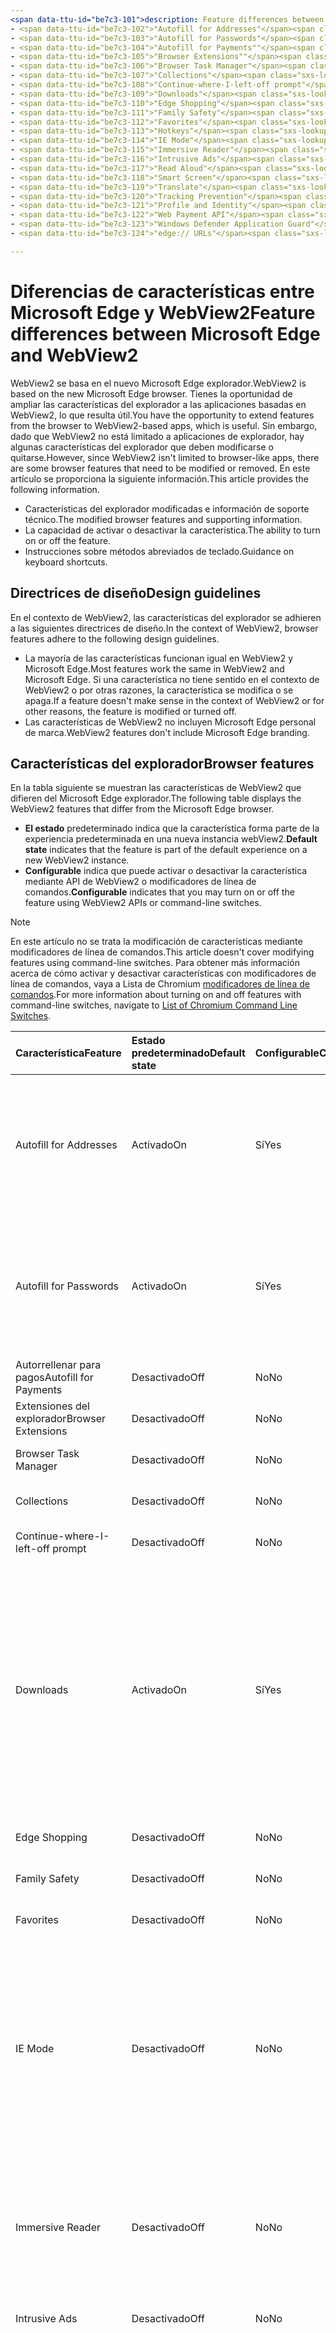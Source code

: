 ```yaml
---
<span data-ttu-id="be7c3-101">description: Feature differences between Microsoft Edge and WebView2 title: Feature differences between Microsoft Edge and WebView2 author: MSEdgeTeam ms.author: msedgedevrel ms.date: 06/23/2021 ms.topic: conceptual ms.prod: microsoft-edge ms.technology: webview keywords: IWebView2, IWebView2WebView, WebView2, webview, wpf apps, wpf, edge, ICoreWebView2, ICoreWebView2Host, control de explorador, edge html no-loc:</span><span class="sxs-lookup"><span data-stu-id="be7c3-101">description: Feature differences between Microsoft Edge and WebView2 title: Feature differences between Microsoft Edge and WebView2 author: MSEdgeTeam ms.author: msedgedevrel ms.date: 06/23/2021 ms.topic: conceptual ms.prod: microsoft-edge ms.technology: webview keywords: IWebView2, IWebView2WebView, WebView2, webview, wpf apps, wpf, edge, ICoreWebView2, ICoreWebView2Host, browser control, edge html no-loc:</span></span>
- <span data-ttu-id="be7c3-102">"Autofill for Addresses"</span><span class="sxs-lookup"><span data-stu-id="be7c3-102">"Autofill for Addresses"</span></span>
- <span data-ttu-id="be7c3-103">"Autofill for Passwords"</span><span class="sxs-lookup"><span data-stu-id="be7c3-103">"Autofill for Passwords"</span></span>
- <span data-ttu-id="be7c3-104">"Autofill for Payments""</span><span class="sxs-lookup"><span data-stu-id="be7c3-104">"Autofill for Payments""</span></span>
- <span data-ttu-id="be7c3-105">"Browser Extensions""</span><span class="sxs-lookup"><span data-stu-id="be7c3-105">"Browser Extensions""</span></span>
- <span data-ttu-id="be7c3-106">"Browser Task Manager"</span><span class="sxs-lookup"><span data-stu-id="be7c3-106">"Browser Task Manager"</span></span>
- <span data-ttu-id="be7c3-107">"Collections"</span><span class="sxs-lookup"><span data-stu-id="be7c3-107">"Collections"</span></span>
- <span data-ttu-id="be7c3-108">"Continue-where-I-left-off prompt"</span><span class="sxs-lookup"><span data-stu-id="be7c3-108">"Continue-where-I-left-off prompt"</span></span>
- <span data-ttu-id="be7c3-109">"Downloads"</span><span class="sxs-lookup"><span data-stu-id="be7c3-109">"Downloads"</span></span>
- <span data-ttu-id="be7c3-110">"Edge Shopping"</span><span class="sxs-lookup"><span data-stu-id="be7c3-110">"Edge Shopping"</span></span>
- <span data-ttu-id="be7c3-111">"Family Safety"</span><span class="sxs-lookup"><span data-stu-id="be7c3-111">"Family Safety"</span></span>
- <span data-ttu-id="be7c3-112">"Favorites"</span><span class="sxs-lookup"><span data-stu-id="be7c3-112">"Favorites"</span></span>
- <span data-ttu-id="be7c3-113">"Hotkeys"</span><span class="sxs-lookup"><span data-stu-id="be7c3-113">"Hotkeys"</span></span>
- <span data-ttu-id="be7c3-114">"IE Mode"</span><span class="sxs-lookup"><span data-stu-id="be7c3-114">"IE Mode"</span></span>
- <span data-ttu-id="be7c3-115">"Immersive Reader"</span><span class="sxs-lookup"><span data-stu-id="be7c3-115">"Immersive Reader"</span></span>
- <span data-ttu-id="be7c3-116">"Intrusive Ads"</span><span class="sxs-lookup"><span data-stu-id="be7c3-116">"Intrusive Ads"</span></span>
- <span data-ttu-id="be7c3-117">"Read Aloud"</span><span class="sxs-lookup"><span data-stu-id="be7c3-117">"Read Aloud"</span></span>
- <span data-ttu-id="be7c3-118">"Smart Screen"</span><span class="sxs-lookup"><span data-stu-id="be7c3-118">"Smart Screen"</span></span>
- <span data-ttu-id="be7c3-119">"Translate"</span><span class="sxs-lookup"><span data-stu-id="be7c3-119">"Translate"</span></span>
- <span data-ttu-id="be7c3-120">"Tracking Prevention"</span><span class="sxs-lookup"><span data-stu-id="be7c3-120">"Tracking Prevention"</span></span>
- <span data-ttu-id="be7c3-121">"Profile and Identity"</span><span class="sxs-lookup"><span data-stu-id="be7c3-121">"Profile and Identity"</span></span>
- <span data-ttu-id="be7c3-122">"Web Payment API"</span><span class="sxs-lookup"><span data-stu-id="be7c3-122">"Web Payment API"</span></span>
- <span data-ttu-id="be7c3-123">"Windows Defender Application Guard"</span><span class="sxs-lookup"><span data-stu-id="be7c3-123">"Windows Defender Application Guard"</span></span>
- <span data-ttu-id="be7c3-124">"edge:// URLs"</span><span class="sxs-lookup"><span data-stu-id="be7c3-124">"edge:// URLs"</span></span>

---
```

# <a name="feature-differences-between-microsoft-edge-and-webview2"></a><span data-ttu-id="be7c3-125">Diferencias de características entre Microsoft Edge y WebView2</span><span class="sxs-lookup"><span data-stu-id="be7c3-125">Feature differences between Microsoft Edge and WebView2</span></span>  

<span data-ttu-id="be7c3-126">WebView2 se basa en el nuevo Microsoft Edge explorador.</span><span class="sxs-lookup"><span data-stu-id="be7c3-126">WebView2 is based on the new Microsoft Edge browser.</span></span>  <span data-ttu-id="be7c3-127">Tienes la oportunidad de ampliar las características del explorador a las aplicaciones basadas en WebView2, lo que resulta útil.</span><span class="sxs-lookup"><span data-stu-id="be7c3-127">You have the opportunity to extend features from the browser to WebView2-based apps, which is useful.</span></span>  <span data-ttu-id="be7c3-128">Sin embargo, dado que WebView2 no está limitado a aplicaciones de explorador, hay algunas características del explorador que deben modificarse o quitarse.</span><span class="sxs-lookup"><span data-stu-id="be7c3-128">However, since WebView2 isn't limited to browser-like apps, there are some browser features that need to be modified or removed.</span></span>  <span data-ttu-id="be7c3-129">En este artículo se proporciona la siguiente información.</span><span class="sxs-lookup"><span data-stu-id="be7c3-129">This article provides the following information.</span></span>  

*   <span data-ttu-id="be7c3-130">Características del explorador modificadas e información de soporte técnico.</span><span class="sxs-lookup"><span data-stu-id="be7c3-130">The modified browser features and supporting information.</span></span>   
*   <span data-ttu-id="be7c3-131">La capacidad de activar o desactivar la característica.</span><span class="sxs-lookup"><span data-stu-id="be7c3-131">The ability to turn on or off the feature.</span></span>  
*   <span data-ttu-id="be7c3-132">Instrucciones sobre métodos abreviados de teclado.</span><span class="sxs-lookup"><span data-stu-id="be7c3-132">Guidance on keyboard shortcuts.</span></span>  
    
## <a name="design-guidelines"></a><span data-ttu-id="be7c3-133">Directrices de diseño</span><span class="sxs-lookup"><span data-stu-id="be7c3-133">Design guidelines</span></span>  

<span data-ttu-id="be7c3-134">En el contexto de WebView2, las características del explorador se adhieren a las siguientes directrices de diseño.</span><span class="sxs-lookup"><span data-stu-id="be7c3-134">In the context of WebView2, browser features adhere to the following design guidelines.</span></span>  

*   <span data-ttu-id="be7c3-135">La mayoría de las características funcionan igual en WebView2 y Microsoft Edge.</span><span class="sxs-lookup"><span data-stu-id="be7c3-135">Most features work the same in WebView2 and Microsoft Edge.</span></span>  <span data-ttu-id="be7c3-136">Si una característica no tiene sentido en el contexto de WebView2 o por otras razones, la característica se modifica o se apaga.</span><span class="sxs-lookup"><span data-stu-id="be7c3-136">If a feature doesn't make sense in the context of WebView2 or for other reasons, the feature is modified or turned off.</span></span> 
*   <span data-ttu-id="be7c3-137">Las características de WebView2 no incluyen Microsoft Edge personal de marca.</span><span class="sxs-lookup"><span data-stu-id="be7c3-137">WebView2 features don't include Microsoft Edge branding.</span></span>  
    
## <a name="browser-features"></a><span data-ttu-id="be7c3-138">Características del explorador</span><span class="sxs-lookup"><span data-stu-id="be7c3-138">Browser features</span></span>  

<span data-ttu-id="be7c3-139">En la tabla siguiente se muestran las características de WebView2 que difieren del Microsoft Edge explorador.</span><span class="sxs-lookup"><span data-stu-id="be7c3-139">The following table displays the WebView2 features that differ from the Microsoft Edge browser.</span></span>   

*   <span data-ttu-id="be7c3-140">**El estado** predeterminado indica que la característica forma parte de la experiencia predeterminada en una nueva instancia webView2.</span><span class="sxs-lookup"><span data-stu-id="be7c3-140">**Default state** indicates that the feature is part of the default experience on a new WebView2 instance.</span></span>  
*   <span data-ttu-id="be7c3-141">**Configurable** indica que puede activar o desactivar la característica mediante API de WebView2 o modificadores de línea de comandos.</span><span class="sxs-lookup"><span data-stu-id="be7c3-141">**Configurable** indicates that you may turn on or off the feature using WebView2 APIs or command-line switches.</span></span>  
    
> [!NOTE]  
> <span data-ttu-id="be7c3-142">En este artículo no se trata la modificación de características mediante modificadores de línea de comandos.</span><span class="sxs-lookup"><span data-stu-id="be7c3-142">This article doesn't cover modifying features using command-line switches.</span></span>  <span data-ttu-id="be7c3-143">Para obtener más información acerca de cómo activar y desactivar características con modificadores de línea de comandos, vaya a Lista de Chromium [modificadores de línea de comandos][PeterExperimentsChromiumCommandLineSwitches].</span><span class="sxs-lookup"><span data-stu-id="be7c3-143">For more information about turning on and off features with command-line switches, navigate to [List of Chromium Command Line Switches][PeterExperimentsChromiumCommandLineSwitches].</span></span>  
    
| <span data-ttu-id="be7c3-144">Característica</span><span class="sxs-lookup"><span data-stu-id="be7c3-144">Feature</span></span> | <span data-ttu-id="be7c3-145">Estado predeterminado</span><span class="sxs-lookup"><span data-stu-id="be7c3-145">Default state</span></span> | <span data-ttu-id="be7c3-146">Configurable</span><span class="sxs-lookup"><span data-stu-id="be7c3-146">Configurable</span></span> | <span data-ttu-id="be7c3-147">Detalles</span><span class="sxs-lookup"><span data-stu-id="be7c3-147">Details</span></span> |  
|:--- |:--- |:--- | :--- |  
| Autofill for Addresses | <span data-ttu-id="be7c3-148">Activado</span><span class="sxs-lookup"><span data-stu-id="be7c3-148">On</span></span> | <span data-ttu-id="be7c3-149">Sí</span><span class="sxs-lookup"><span data-stu-id="be7c3-149">Yes</span></span> | <span data-ttu-id="be7c3-150">Esta característica está activada de forma predeterminada, puede activarla o desactivarla con las API de autorrelleno de WebView2.</span><span class="sxs-lookup"><span data-stu-id="be7c3-150">This feature is turned on by default, you may turn it on or off using WebView2 Autofill APIs.</span></span>  |  
| Autofill for Passwords | <span data-ttu-id="be7c3-151">Activado</span><span class="sxs-lookup"><span data-stu-id="be7c3-151">On</span></span> | <span data-ttu-id="be7c3-152">Sí</span><span class="sxs-lookup"><span data-stu-id="be7c3-152">Yes</span></span> | <span data-ttu-id="be7c3-153">Esta característica está activada de forma predeterminada, puede activarla o desactivarla con las API de autorrelleno de WebView2.</span><span class="sxs-lookup"><span data-stu-id="be7c3-153">This feature is turned on by default, you may turn it on or off using WebView2 Autofill APIs.</span></span>  |  
| <span data-ttu-id="be7c3-154">Autorrellenar para pagos</span><span class="sxs-lookup"><span data-stu-id="be7c3-154">Autofill for Payments</span></span> | <span data-ttu-id="be7c3-155">Desactivado</span><span class="sxs-lookup"><span data-stu-id="be7c3-155">Off</span></span> | <span data-ttu-id="be7c3-156">No</span><span class="sxs-lookup"><span data-stu-id="be7c3-156">No</span></span> | <span data-ttu-id="be7c3-157">Esta característica está desactivada.</span><span class="sxs-lookup"><span data-stu-id="be7c3-157">This feature is turned off.</span></span>  |  
| <span data-ttu-id="be7c3-158">Extensiones del explorador</span><span class="sxs-lookup"><span data-stu-id="be7c3-158">Browser Extensions</span></span> | <span data-ttu-id="be7c3-159">Desactivado</span><span class="sxs-lookup"><span data-stu-id="be7c3-159">Off</span></span> | <span data-ttu-id="be7c3-160">No</span><span class="sxs-lookup"><span data-stu-id="be7c3-160">No</span></span> | <span data-ttu-id="be7c3-161">Esta característica está desactivada.</span><span class="sxs-lookup"><span data-stu-id="be7c3-161">This feature is turned off.</span></span>  |  
| Browser Task Manager | <span data-ttu-id="be7c3-162">Desactivado</span><span class="sxs-lookup"><span data-stu-id="be7c3-162">Off</span></span> | <span data-ttu-id="be7c3-163">No</span><span class="sxs-lookup"><span data-stu-id="be7c3-163">No</span></span> | <span data-ttu-id="be7c3-164">Esta característica está desactivada.</span><span class="sxs-lookup"><span data-stu-id="be7c3-164">This feature is turned off.</span></span>  |  
| Collections | <span data-ttu-id="be7c3-165">Desactivado</span><span class="sxs-lookup"><span data-stu-id="be7c3-165">Off</span></span> | <span data-ttu-id="be7c3-166">No</span><span class="sxs-lookup"><span data-stu-id="be7c3-166">No</span></span> | <span data-ttu-id="be7c3-167">Esta característica está desactivada.</span><span class="sxs-lookup"><span data-stu-id="be7c3-167">This feature is turned off.</span></span>  |  
| Continue-where-I-left-off prompt | <span data-ttu-id="be7c3-168">Desactivado</span><span class="sxs-lookup"><span data-stu-id="be7c3-168">Off</span></span> | <span data-ttu-id="be7c3-169">No</span><span class="sxs-lookup"><span data-stu-id="be7c3-169">No</span></span> | <span data-ttu-id="be7c3-170">Esta característica está desactivada.</span><span class="sxs-lookup"><span data-stu-id="be7c3-170">This feature is turned off.</span></span>  |  
| Downloads | <span data-ttu-id="be7c3-171">Activado</span><span class="sxs-lookup"><span data-stu-id="be7c3-171">On</span></span> | <span data-ttu-id="be7c3-172">Sí</span><span class="sxs-lookup"><span data-stu-id="be7c3-172">Yes</span></span> | <span data-ttu-id="be7c3-173">WebView2 proporciona una API que permite personalizar la interfaz de usuario de descarga para manipular las descargas.</span><span class="sxs-lookup"><span data-stu-id="be7c3-173">WebView2 provides an API that allows you to customize the download UI to manipulate downloads.</span></span> <span data-ttu-id="be7c3-174">Por ejemplo, puede bloquear, redirigir, guardar, pausar, y así sucesivamente.</span><span class="sxs-lookup"><span data-stu-id="be7c3-174">For example, you can block, redirect, save, pause, and so on.</span></span>  <!--For more information, navigate to [download API][Webview2ReferenceDownloadApi].--> |  
| Edge Shopping | <span data-ttu-id="be7c3-175">Desactivado</span><span class="sxs-lookup"><span data-stu-id="be7c3-175">Off</span></span> | <span data-ttu-id="be7c3-176">No</span><span class="sxs-lookup"><span data-stu-id="be7c3-176">No</span></span> | <span data-ttu-id="be7c3-177">Esta característica está desactivada.</span><span class="sxs-lookup"><span data-stu-id="be7c3-177">This feature is turned off.</span></span>  |  
| Family Safety | <span data-ttu-id="be7c3-178">Desactivado</span><span class="sxs-lookup"><span data-stu-id="be7c3-178">Off</span></span> | <span data-ttu-id="be7c3-179">No</span><span class="sxs-lookup"><span data-stu-id="be7c3-179">No</span></span> | <span data-ttu-id="be7c3-180">Esta característica está desactivada.</span><span class="sxs-lookup"><span data-stu-id="be7c3-180">This feature is turned off.</span></span>  |  
| Favorites | <span data-ttu-id="be7c3-181">Desactivado</span><span class="sxs-lookup"><span data-stu-id="be7c3-181">Off</span></span> | <span data-ttu-id="be7c3-182">No</span><span class="sxs-lookup"><span data-stu-id="be7c3-182">No</span></span> | <span data-ttu-id="be7c3-183">Esta característica está desactivada.</span><span class="sxs-lookup"><span data-stu-id="be7c3-183">This feature is turned off.</span></span>  |  
| IE Mode | <span data-ttu-id="be7c3-184">Desactivado</span><span class="sxs-lookup"><span data-stu-id="be7c3-184">Off</span></span> | <span data-ttu-id="be7c3-185">No</span><span class="sxs-lookup"><span data-stu-id="be7c3-185">No</span></span> | <span data-ttu-id="be7c3-186">Esta característica está desactivada.</span><span class="sxs-lookup"><span data-stu-id="be7c3-186">This feature is turned off.</span></span> <span data-ttu-id="be7c3-187">WebView2 no admite el modo IE y tiene diferencias de comportamiento en comparación con IE (como compatibilidad con MHT o BIN).</span><span class="sxs-lookup"><span data-stu-id="be7c3-187">WebView2 doesn't support IE mode and has differences in behavior compared to IE (such as MHT or BIN support).</span></span> |  
| Immersive Reader | <span data-ttu-id="be7c3-188">Desactivado</span><span class="sxs-lookup"><span data-stu-id="be7c3-188">Off</span></span> | <span data-ttu-id="be7c3-189">No</span><span class="sxs-lookup"><span data-stu-id="be7c3-189">No</span></span> | <span data-ttu-id="be7c3-190">Esta característica depende de la interfaz de usuario del explorador para la interacción.</span><span class="sxs-lookup"><span data-stu-id="be7c3-190">This feature depends on the browser UI for interaction.</span></span>  <span data-ttu-id="be7c3-191">Esta característica está desactivada.</span><span class="sxs-lookup"><span data-stu-id="be7c3-191">This feature is turned off.</span></span>  |  
| Intrusive Ads | <span data-ttu-id="be7c3-192">Desactivado</span><span class="sxs-lookup"><span data-stu-id="be7c3-192">Off</span></span> | <span data-ttu-id="be7c3-193">No</span><span class="sxs-lookup"><span data-stu-id="be7c3-193">No</span></span> | <span data-ttu-id="be7c3-194">Esta característica está desactivada.</span><span class="sxs-lookup"><span data-stu-id="be7c3-194">This feature is turned off.</span></span>  |  
| <span data-ttu-id="be7c3-195">Métodos abreviados de teclado.</span><span class="sxs-lookup"><span data-stu-id="be7c3-195">Keyboard Shortcuts</span></span> | <span data-ttu-id="be7c3-196">Revisar detalles</span><span class="sxs-lookup"><span data-stu-id="be7c3-196">Review Details</span></span> | <span data-ttu-id="be7c3-197">Revisar detalles</span><span class="sxs-lookup"><span data-stu-id="be7c3-197">Review Details</span></span> | <span data-ttu-id="be7c3-198">Los métodos abreviados de teclado que están desactivados de forma predeterminada no tienen sentido o causan problemas en WebView2.</span><span class="sxs-lookup"><span data-stu-id="be7c3-198">The keyboard shortcuts that are turned off by default either don't make sense or cause problems in WebView2.</span></span>  <span data-ttu-id="be7c3-199">No puede activar ni desactivar estos métodos abreviados.</span><span class="sxs-lookup"><span data-stu-id="be7c3-199">You may not turn on or off these shortcuts.</span></span>  <span data-ttu-id="be7c3-200">En su lugar, puede escuchar una combinación de teclas con el `AcceleratorKeyPressed` evento y crear una respuesta personalizada si es necesario.</span><span class="sxs-lookup"><span data-stu-id="be7c3-200">Instead, you may listen for a key combination using the `AcceleratorKeyPressed` event and create a custom response if needed.</span></span>  <span data-ttu-id="be7c3-201">Para obtener más información, vaya a [Información adicional de métodos abreviados de teclado](#additional-keyboard-shortcuts-information).</span><span class="sxs-lookup"><span data-stu-id="be7c3-201">For more information, navigate to [Additional keyboard shortcuts information](#additional-keyboard-shortcuts-information).</span></span> | 
| Read Aloud | <span data-ttu-id="be7c3-202">Desactivado</span><span class="sxs-lookup"><span data-stu-id="be7c3-202">Off</span></span> | <span data-ttu-id="be7c3-203">No</span><span class="sxs-lookup"><span data-stu-id="be7c3-203">No</span></span> | <span data-ttu-id="be7c3-204">Esta característica está desactivada.</span><span class="sxs-lookup"><span data-stu-id="be7c3-204">This feature is turned off.</span></span>  |  
| Smart Screen | <span data-ttu-id="be7c3-205">Activado</span><span class="sxs-lookup"><span data-stu-id="be7c3-205">On</span></span>`*` | <span data-ttu-id="be7c3-206">No</span><span class="sxs-lookup"><span data-stu-id="be7c3-206">No</span></span> | `*` <span data-ttu-id="be7c3-207">La interfaz de usuario de esta característica se ha quitado, pero la funcionalidad subyacente sigue estando disponible.</span><span class="sxs-lookup"><span data-stu-id="be7c3-207">The UI for this feature has been removed, however the underlying functionality is still available.</span></span>  <span data-ttu-id="be7c3-208">Además, puede desactivar el Smart Screen uso de un modificador de línea de comandos.</span><span class="sxs-lookup"><span data-stu-id="be7c3-208">Additionally, you may turn off Smart Screen using a command-line switch.</span></span>  |  
| Translate | <span data-ttu-id="be7c3-209">Desactivado</span><span class="sxs-lookup"><span data-stu-id="be7c3-209">Off</span></span> | <span data-ttu-id="be7c3-210">No</span><span class="sxs-lookup"><span data-stu-id="be7c3-210">No</span></span> | <span data-ttu-id="be7c3-211">Esta característica está desactivada.</span><span class="sxs-lookup"><span data-stu-id="be7c3-211">This feature is turned off.</span></span>  |  
| Tracking Prevention | <span data-ttu-id="be7c3-212">Activado</span><span class="sxs-lookup"><span data-stu-id="be7c3-212">On</span></span>`*` | <span data-ttu-id="be7c3-213">No</span><span class="sxs-lookup"><span data-stu-id="be7c3-213">No</span></span> | `*` <span data-ttu-id="be7c3-214">La interfaz de usuario de esta característica se ha quitado, pero la funcionalidad subyacente sigue estando disponible.</span><span class="sxs-lookup"><span data-stu-id="be7c3-214">The UI for this feature has been removed, however the underlying functionality is still available.</span></span>  <span data-ttu-id="be7c3-215">La prevención de seguimiento siempre está establecida en equilibrada.</span><span class="sxs-lookup"><span data-stu-id="be7c3-215">Tracking prevention is always set to balanced.</span></span>|  
| Profile and Identity | <span data-ttu-id="be7c3-216">Desactivado</span><span class="sxs-lookup"><span data-stu-id="be7c3-216">Off</span></span> | <span data-ttu-id="be7c3-217">No</span><span class="sxs-lookup"><span data-stu-id="be7c3-217">No</span></span> | <span data-ttu-id="be7c3-218">La característica que sincroniza tus favoritos, cookies, y así sucesivamente, está desactivada.</span><span class="sxs-lookup"><span data-stu-id="be7c3-218">The feature that syncs your favorites, cookies, and so on, is turned off.</span></span>  | 
| Windows Defender Application Guard | <span data-ttu-id="be7c3-219">Desactivado</span><span class="sxs-lookup"><span data-stu-id="be7c3-219">Off</span></span> | <span data-ttu-id="be7c3-220">No</span><span class="sxs-lookup"><span data-stu-id="be7c3-220">No</span></span> | <span data-ttu-id="be7c3-221">Esta característica está desactivada.</span><span class="sxs-lookup"><span data-stu-id="be7c3-221">This feature is turned off.</span></span>  |  
| edge:// URLs | <span data-ttu-id="be7c3-222">Revisar detalles</span><span class="sxs-lookup"><span data-stu-id="be7c3-222">Review Details</span></span> | <span data-ttu-id="be7c3-223">No</span><span class="sxs-lookup"><span data-stu-id="be7c3-223">No</span></span> | <span data-ttu-id="be7c3-224">Configuración para el explorador Microsoft Edge están en `edge://` direcciones URL.</span><span class="sxs-lookup"><span data-stu-id="be7c3-224">Settings for the Microsoft Edge browser are on `edge://` URLs.</span></span>  <span data-ttu-id="be7c3-225">Dado que la mayoría de estas páginas web Microsoft Edge personal de marca o no tienen sentido en el contexto de WebView2, algunas de estas direcciones URL están desactivadas.</span><span class="sxs-lookup"><span data-stu-id="be7c3-225">Because most of these webpages have Microsoft Edge branding or don't make sense within the context of WebView2, some of these URLs are turned off.</span></span>  <span data-ttu-id="be7c3-226">Para obtener más información, vaya [a Direcciones URL internas bloqueadas](#blocked-internal-urls).</span><span class="sxs-lookup"><span data-stu-id="be7c3-226">For more information, navigate to [Blocked internal URLs](#blocked-internal-urls).</span></span>  |  

## <a name="web-platform-features"></a><span data-ttu-id="be7c3-227">Características de la plataforma web</span><span class="sxs-lookup"><span data-stu-id="be7c3-227">Web platform features</span></span>

<span data-ttu-id="be7c3-228">En la tabla siguiente se muestran las características de la plataforma WebView2 que actualmente no están disponibles.</span><span class="sxs-lookup"><span data-stu-id="be7c3-228">The following table displays the WebView2 platform features that are currently unavailable.</span></span>

| <span data-ttu-id="be7c3-229">Característica</span><span class="sxs-lookup"><span data-stu-id="be7c3-229">Feature</span></span> | <span data-ttu-id="be7c3-230">Detalles</span><span class="sxs-lookup"><span data-stu-id="be7c3-230">Details</span></span> |  
|:--- | :--- |  
| <span data-ttu-id="be7c3-231">Notificaciones de inserción</span><span class="sxs-lookup"><span data-stu-id="be7c3-231">Push Notifications</span></span> | <span data-ttu-id="be7c3-232">Esta característica no se implementa en WebView2.</span><span class="sxs-lookup"><span data-stu-id="be7c3-232">This feature is not implemented in WebView2.</span></span> |  
| Web Payment API | <span data-ttu-id="be7c3-233">Esta característica está desactivada.</span><span class="sxs-lookup"><span data-stu-id="be7c3-233">This feature is turned off.</span></span> | 

## <a name="blocked-internal-urls"></a><span data-ttu-id="be7c3-234">Direcciones URL internas bloqueadas</span><span class="sxs-lookup"><span data-stu-id="be7c3-234">Blocked internal URLs</span></span>  

<span data-ttu-id="be7c3-235">Las páginas web Microsoft Edge y configuración de Google Chrome no están disponibles en WebView2.</span><span class="sxs-lookup"><span data-stu-id="be7c3-235">The following Microsoft Edge and Google Chrome settings webpages aren't available in WebView2.</span></span>  

*   `chrome-search://local-ntp/local-ntp.html`  
*   `edge://application-guard-internals`  
*   `edge://apps`  
*   `edge://compat`  
*   `edge://extensions`  
*   `edge://favorites`  
*   `edge://help`  
*   `edge://management`  
*   `edge://network-error`  
*   `edge://new-tab-page`  
*   `edge://newtab`  
*   `edge://omnibox`  
*   `edge://settings`  
*   `edge://supervised-user-internals`  
*   `edge://version`  
    
## <a name="additional-keyboard-shortcuts-information"></a><span data-ttu-id="be7c3-236">Información adicional de métodos abreviados de teclado</span><span class="sxs-lookup"><span data-stu-id="be7c3-236">Additional keyboard shortcuts information</span></span>  

<span data-ttu-id="be7c3-237">Los métodos abreviados de teclado o los enlaces de teclas se admiten en Microsoft Edge WebView2.</span><span class="sxs-lookup"><span data-stu-id="be7c3-237">Keyboard shortcuts or key bindings are supported in Microsoft Edge and WebView2.</span></span> <span data-ttu-id="be7c3-238">Cuando Microsoft Edge actualizaciones, los enlaces de clave predeterminados pueden cambiar.</span><span class="sxs-lookup"><span data-stu-id="be7c3-238">When Microsoft Edge updates, the default key bindings may change.</span></span>  <span data-ttu-id="be7c3-239">Además, un método abreviado de teclado que está desactivado de forma predeterminada puede activarse si la característica ahora es compatible con WebView2.</span><span class="sxs-lookup"><span data-stu-id="be7c3-239">Furthermore, a keyboard shortcut that is turned off by default may turn on if the feature is now supported in WebView2.</span></span> <span data-ttu-id="be7c3-240">Para evitar cambios en los métodos abreviados de teclado, puede establecer en , que desactiva todas las teclas que tienen acceso a las características del explorador, pero mantiene activados todos los métodos abreviados básicos de edición de texto y `AreBrowserAcceleratorKeysEnabled` `FALSE` movimiento.</span><span class="sxs-lookup"><span data-stu-id="be7c3-240">To avoid changes to your keyboard shortcuts, you may set `AreBrowserAcceleratorKeysEnabled` to `FALSE`, which turns off all keys that access browser features, but keeps all basic text-editing and movement shortcuts turned on.</span></span>  

<span data-ttu-id="be7c3-241">En la tabla siguiente se enumeran los accesos directos que siempre están desactivados en WebView2.</span><span class="sxs-lookup"><span data-stu-id="be7c3-241">The following table lists the shortcuts that are always turned off in WebView2.</span></span>  <span data-ttu-id="be7c3-242">Un carácter asterisco \( \) indica que el acceso directo no está desactivado, pero la característica a la que tiene acceso está desactivada o no se aplica a `*` WebView2.</span><span class="sxs-lookup"><span data-stu-id="be7c3-242">An asterisk \(`*`\) character indicates that the shortcut isn't turned off, but the feature it accesses is turned off or doesn't apply to WebView2.</span></span>  

| <span data-ttu-id="be7c3-243">Acción</span><span class="sxs-lookup"><span data-stu-id="be7c3-243">Action</span></span> | <span data-ttu-id="be7c3-244">Windows</span><span class="sxs-lookup"><span data-stu-id="be7c3-244">Windows</span></span> |  
|:--- |:--- |  
| <span data-ttu-id="be7c3-245">Agregar a</span><span class="sxs-lookup"><span data-stu-id="be7c3-245">Add to</span></span> Favorites | `Ctrl`+`D` |  
| <span data-ttu-id="be7c3-246">Agregar todas las pestañas a</span><span class="sxs-lookup"><span data-stu-id="be7c3-246">Add All Tabs to</span></span> Favorites | `Ctrl`+`Shift`+`D` |  
| <span data-ttu-id="be7c3-247">Ubicación de foco</span><span class="sxs-lookup"><span data-stu-id="be7c3-247">Focus Location</span></span> | `Ctrl`+`L, Alt`+`D` |  
| <span data-ttu-id="be7c3-248">Pegar y ir</span><span class="sxs-lookup"><span data-stu-id="be7c3-248">Paste and Go</span></span> | `Ctrl`+`Shift`+`L` |  
| <span data-ttu-id="be7c3-249">Abrir archivo</span><span class="sxs-lookup"><span data-stu-id="be7c3-249">Open File</span></span> | `Ctrl`+`O` |  
| Read Aloud `*` | `Ctrl`+`Shift`+`U` |  
| <span data-ttu-id="be7c3-250">Captura web</span><span class="sxs-lookup"><span data-stu-id="be7c3-250">Web Capture</span></span> `*` | `Ctrl`+`Shift`+`S` |  
| <span data-ttu-id="be7c3-251">Barra lateral</span><span class="sxs-lookup"><span data-stu-id="be7c3-251">Sidebar</span></span> `*` | `Ctrl`+`Shift`+`E` |  
| <span data-ttu-id="be7c3-252">Guardar página</span><span class="sxs-lookup"><span data-stu-id="be7c3-252">Save Page</span></span> | `Ctrl`+`S` |  
| <span data-ttu-id="be7c3-253">Seleccionar última pestaña</span><span class="sxs-lookup"><span data-stu-id="be7c3-253">Select Last Tab</span></span> | `Ctrl`+`9` |  
| <span data-ttu-id="be7c3-254">Seleccionar pestaña Siguiente</span><span class="sxs-lookup"><span data-stu-id="be7c3-254">Select Next Tab</span></span> | `Ctrl`+`Tab` |  
| <span data-ttu-id="be7c3-255">Seleccionar ficha Anterior</span><span class="sxs-lookup"><span data-stu-id="be7c3-255">Select Previous Tab</span></span> | `Ctrl`+`Shift`+`Tab` |  
| <span data-ttu-id="be7c3-256">Seleccionar pestaña \(1 - 8\)</span><span class="sxs-lookup"><span data-stu-id="be7c3-256">Select Tab \(1 - 8\)</span></span> | `Ctrl`+`(1-8)` |  
| <span data-ttu-id="be7c3-257">Mostrar Favorites barra</span><span class="sxs-lookup"><span data-stu-id="be7c3-257">Show Favorites Bar</span></span> `*` | `Ctrl`+`Shift`+`B` |  
| <span data-ttu-id="be7c3-258">Ayuda</span><span class="sxs-lookup"><span data-stu-id="be7c3-258">Help</span></span> | `F1` |  
| <span data-ttu-id="be7c3-259">Panel Siguiente de foco</span><span class="sxs-lookup"><span data-stu-id="be7c3-259">Focus Next Pane</span></span> `*` | `F6` |  
| <span data-ttu-id="be7c3-260">Panel anterior de foco</span><span class="sxs-lookup"><span data-stu-id="be7c3-260">Focus Previous Pane</span></span> `*` | `Shift`+`F6` |  
| <span data-ttu-id="be7c3-261">Exploración de la caret</span><span class="sxs-lookup"><span data-stu-id="be7c3-261">Caret Browsing</span></span> `*` | `F7` |  
| <span data-ttu-id="be7c3-262">Vista de lectura</span><span class="sxs-lookup"><span data-stu-id="be7c3-262">Reading View</span></span> `*` | `F9` |  
| <span data-ttu-id="be7c3-263">Barra de menús de foco</span><span class="sxs-lookup"><span data-stu-id="be7c3-263">Focus Menu Bar</span></span> | `F10` |  
| <span data-ttu-id="be7c3-264">Menú Mostrar identidad</span><span class="sxs-lookup"><span data-stu-id="be7c3-264">Show Identity Menu</span></span> `*` | `Ctrl`+`Shift`+`M` |  
| Browser Task Manager `*` | `Shift`+`Escape` |  
| <span data-ttu-id="be7c3-265">Comentarios perimetrales</span><span class="sxs-lookup"><span data-stu-id="be7c3-265">Edge Feedback</span></span> `*` | `Shift`+`Alt`+`I` |  
| <span data-ttu-id="be7c3-266">Ficha Silenciar</span><span class="sxs-lookup"><span data-stu-id="be7c3-266">Mute Tab</span></span> `*` | `Ctrl`+`M` |  
| <span data-ttu-id="be7c3-267">Nueva ventana incógnito</span><span class="sxs-lookup"><span data-stu-id="be7c3-267">New Incognito Window</span></span> | `Ctrl`+`Shift`+`N` |  
| <span data-ttu-id="be7c3-268">Nueva pestaña</span><span class="sxs-lookup"><span data-stu-id="be7c3-268">New Tab</span></span> | `Ctrl`+`T` |  
| <span data-ttu-id="be7c3-269">Nueva ventana</span><span class="sxs-lookup"><span data-stu-id="be7c3-269">New Window</span></span> | `Ctrl`+`N` |  
| <span data-ttu-id="be7c3-270">Restaure la pestaña Last Closed</span><span class="sxs-lookup"><span data-stu-id="be7c3-270">Restore Last Closed Tab</span></span> | `Ctrl`+`Shift`+`T` |  
| <span data-ttu-id="be7c3-271">Enfoque</span><span class="sxs-lookup"><span data-stu-id="be7c3-271">Focus</span></span> Favorites | `Alt`+`Shift`+`B` |  
| <span data-ttu-id="be7c3-272">Elemento emergente inactivo de foco</span><span class="sxs-lookup"><span data-stu-id="be7c3-272">Focus Inactive Popup</span></span> | `Alt`+`Shift`+`A` |  
| <span data-ttu-id="be7c3-273">Búsqueda de foco</span><span class="sxs-lookup"><span data-stu-id="be7c3-273">Focus Search</span></span> | `Ctrl`<span data-ttu-id="be7c3-274">+`E`, `Ctrl`+`K`,</span><span class="sxs-lookup"><span data-stu-id="be7c3-274">+`E`, `Ctrl`+`K`,</span></span> `Search Key` |  
| <span data-ttu-id="be7c3-275">Pestaña Duplicada</span><span class="sxs-lookup"><span data-stu-id="be7c3-275">Duplicate Tab</span></span> | `Ctrl`+`Shift`+`K` |  
| <span data-ttu-id="be7c3-276">Barra de herramientas de foco</span><span class="sxs-lookup"><span data-stu-id="be7c3-276">Focus Toolbar</span></span> `*` | `Alt`+`Shift`+`T` |  
| <span data-ttu-id="be7c3-277">Inicio</span><span class="sxs-lookup"><span data-stu-id="be7c3-277">Home</span></span> | `Alt`<span data-ttu-id="be7c3-278">+`Home`,</span><span class="sxs-lookup"><span data-stu-id="be7c3-278">+`Home`,</span></span> `Browser Home Key` |  
| <span data-ttu-id="be7c3-279">Menú Mostrar aplicación</span><span class="sxs-lookup"><span data-stu-id="be7c3-279">Show App Menu</span></span> | `Alt`+`E, Alt`+`F` |  
| <span data-ttu-id="be7c3-280">Mostrar</span><span class="sxs-lookup"><span data-stu-id="be7c3-280">Show</span></span> Favorites | `Ctrl`+`Shift`+`O` |  
| <span data-ttu-id="be7c3-281">Mostrar</span><span class="sxs-lookup"><span data-stu-id="be7c3-281">Show</span></span> Downloads | `Ctrl`+`J` |  
| <span data-ttu-id="be7c3-282">Mostrar historial</span><span class="sxs-lookup"><span data-stu-id="be7c3-282">Show History</span></span> | `Ctrl`+`H` |  
| <span data-ttu-id="be7c3-283">Mostrar barra de modo de lectura</span><span class="sxs-lookup"><span data-stu-id="be7c3-283">Show Reading Mode Bar</span></span> `*` | `Shift`+`Alt`+`R` |  
| <span data-ttu-id="be7c3-284">Mostrar</span><span class="sxs-lookup"><span data-stu-id="be7c3-284">Show</span></span> Collections `*` | `Ctrl`+`Shift`+`Y` |  

<span data-ttu-id="be7c3-285">Los siguientes métodos abreviados de teclado siempre están desactivados, excepto en las ventanas que se muestran cuando no `NewWindowRequested` se controla el evento.</span><span class="sxs-lookup"><span data-stu-id="be7c3-285">The following keyboard shortcuts are always turned off, except in windows that display when the `NewWindowRequested` event isn't handled.</span></span>

| <span data-ttu-id="be7c3-286">Acción</span><span class="sxs-lookup"><span data-stu-id="be7c3-286">Action</span></span> | <span data-ttu-id="be7c3-287">Windows</span><span class="sxs-lookup"><span data-stu-id="be7c3-287">Windows</span></span> |  
|:--- |:--- |  
| <span data-ttu-id="be7c3-288">Pestaña Cerrar</span><span class="sxs-lookup"><span data-stu-id="be7c3-288">Close Tab</span></span> | `Ctrl`+`W, Ctrl`+`F4` |  
| <span data-ttu-id="be7c3-289">Cerrar ventana</span><span class="sxs-lookup"><span data-stu-id="be7c3-289">Close Window</span></span> | `Ctrl`+`Shift`+`W` |  
| <span data-ttu-id="be7c3-290">Pantalla completa</span><span class="sxs-lookup"><span data-stu-id="be7c3-290">Fullscreen</span></span> | `F11` |  

<span data-ttu-id="be7c3-291">Si establece en , se desactivarán `AreBrowserAcceleratorKeysEnabled` `FALSE` los siguientes métodos abreviados de teclado adicionales.</span><span class="sxs-lookup"><span data-stu-id="be7c3-291">If you set `AreBrowserAcceleratorKeysEnabled` to `FALSE`, the following additional keyboard shortcuts are turned off.</span></span>  

| <span data-ttu-id="be7c3-292">Acción</span><span class="sxs-lookup"><span data-stu-id="be7c3-292">Action</span></span> | <span data-ttu-id="be7c3-293">Windows</span><span class="sxs-lookup"><span data-stu-id="be7c3-293">Windows</span></span> |  
|:--- |:--- |  
| <span data-ttu-id="be7c3-294">Detener</span><span class="sxs-lookup"><span data-stu-id="be7c3-294">Stop</span></span> | `Escape` |  
| <span data-ttu-id="be7c3-295">Buscar en la página</span><span class="sxs-lookup"><span data-stu-id="be7c3-295">Find on Page</span></span> | `Ctrl`+`F` |  
| <span data-ttu-id="be7c3-296">Buscar siguiente</span><span class="sxs-lookup"><span data-stu-id="be7c3-296">Find Next</span></span> | `Ctrl`+`G` |  
| <span data-ttu-id="be7c3-297">Buscar anterior</span><span class="sxs-lookup"><span data-stu-id="be7c3-297">Find Previous</span></span> | `Ctrl`+`Shift`+`G` |  
| <span data-ttu-id="be7c3-298">Imprimir</span><span class="sxs-lookup"><span data-stu-id="be7c3-298">Print</span></span> | `Ctrl`+`P` |  
| <span data-ttu-id="be7c3-299">Actualizar</span><span class="sxs-lookup"><span data-stu-id="be7c3-299">Refresh</span></span> | `Ctrl`<span data-ttu-id="be7c3-300">+`R`, `F5`,</span><span class="sxs-lookup"><span data-stu-id="be7c3-300">+`R`, `F5`,</span></span> `Reload Key` |  
| <span data-ttu-id="be7c3-301">Actualizar sin caché</span><span class="sxs-lookup"><span data-stu-id="be7c3-301">Refresh Without Cache</span></span> | `Ctrl`<span data-ttu-id="be7c3-302">+`Shift`+`R`, `Ctrl`+`F5`, `Shift`+`F5`, `Ctrl`+`Refresh`, `Shift`+</span><span class="sxs-lookup"><span data-stu-id="be7c3-302">+`Shift`+`R`, `Ctrl`+`F5`, `Shift`+`F5`, `Ctrl`+`Refresh`, `Shift`+</span></span>`Refresh` |  
| <span data-ttu-id="be7c3-303">Alejar</span><span class="sxs-lookup"><span data-stu-id="be7c3-303">Zoom Out</span></span> | `Ctrl`+`-` |  
| <span data-ttu-id="be7c3-304">Acercar</span><span class="sxs-lookup"><span data-stu-id="be7c3-304">Zoom In</span></span> | `Ctrl`+`+` |  
| <span data-ttu-id="be7c3-305">Restablecer zoom</span><span class="sxs-lookup"><span data-stu-id="be7c3-305">Reset Zoom</span></span> | `Ctrl`+`0` |  
| <span data-ttu-id="be7c3-306">Buscar siguiente</span><span class="sxs-lookup"><span data-stu-id="be7c3-306">Find Next</span></span> | `F3` |  
| <span data-ttu-id="be7c3-307">Buscar anterior</span><span class="sxs-lookup"><span data-stu-id="be7c3-307">Find Previous</span></span> | `Shift`+`F3` |  
| <span data-ttu-id="be7c3-308">Atrás</span><span class="sxs-lookup"><span data-stu-id="be7c3-308">Back</span></span> | `Alt`+`Left, Browser Back Key` |  
| <span data-ttu-id="be7c3-309">Adelante</span><span class="sxs-lookup"><span data-stu-id="be7c3-309">Forward</span></span> | `Alt`<span data-ttu-id="be7c3-310">+`Right`,</span><span class="sxs-lookup"><span data-stu-id="be7c3-310">+`Right`,</span></span> `Browser Forward Key` |  
| <span data-ttu-id="be7c3-311">Imprimir</span><span class="sxs-lookup"><span data-stu-id="be7c3-311">Print</span></span> | `Ctrl`+`P` |  
| <span data-ttu-id="be7c3-312">Abrir y cerrar DevTools</span><span class="sxs-lookup"><span data-stu-id="be7c3-312">Open / Close DevTools</span></span> | `Ctrl`+`Shift`+`I` |  
| <span data-ttu-id="be7c3-313">Abrir la consola de DevTools</span><span class="sxs-lookup"><span data-stu-id="be7c3-313">Open DevTools Console</span></span> | `Ctrl`+`Shift`+`J` |  
| <span data-ttu-id="be7c3-314">Abrir Inspección de DevTools</span><span class="sxs-lookup"><span data-stu-id="be7c3-314">Open DevTools Inspect</span></span> | `Ctrl`+`Shift`+`C` |  

> [!Note] 
> <span data-ttu-id="be7c3-315">Para personalizar cualquiera de las claves individualmente, use el [evento AcceleratorKeyPressed.][DotnetApiMicrosoftWebWebview2CoreCorewebview2controllerAcceleratorkeypressedViewWebview2Dotnet1077444]</span><span class="sxs-lookup"><span data-stu-id="be7c3-315">To customize any of the keys individually, use the [AcceleratorKeyPressed][DotnetApiMicrosoftWebWebview2CoreCorewebview2controllerAcceleratorkeypressedViewWebview2Dotnet1077444] event.</span></span>  

## <a name="getting-in-touch-with-the-microsoft-edge-webview2-team"></a><span data-ttu-id="be7c3-316">Getting in touch with the Microsoft Edge WebView2 team</span><span class="sxs-lookup"><span data-stu-id="be7c3-316">Getting in touch with the Microsoft Edge WebView2 team</span></span>  

[!INCLUDE [contact WebView2 team note](../includes/contact-webview-team-note.md)]  

<!-- links -->  

<!--[Webview2ReferenceDownloadApi]: ./download-api.md "download API | Microsoft Docs"  -->  

[DotnetApiMicrosoftWebWebview2CoreCorewebview2controllerAcceleratorkeypressedViewWebview2Dotnet1077444]: /dotnet/api/microsoft.web.webview2.core.corewebview2controller.acceleratorkeypressed?view=webview2-dotnet-1.0.774.44&preserve-view=true "Evento CoreWebView2Controller.AcceleratorKeyPressed | Microsoft Docs"  

[DevtoolsShortcutsIndex]: ../../devtools-guide-chromium/shortcuts/index.md "Microsoft Edge Métodos abreviados de teclado de DevTools | Microsoft Docs"  

[GithubMicrosoftedgeWebview2feedbackIssues308]: https://github.com/MicrosoftEdge/WebView2Feedback/issues/308 "Agregar compatibilidad con la API de notificación HTML5 (#308) | GitHub"  

[PeterExperimentsChromiumCommandLineSwitches]: https://peter.sh/experiments/chromium-command-line-switches "Lista de Chromium modificadores de línea de comandos | Peter Beverloo"  
